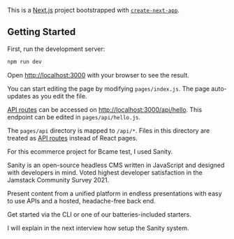 This is a [Next.js](https://nextjs.org/) project bootstrapped with [`create-next-app`](https://github.com/vercel/next.js/tree/canary/packages/create-next-app).

## Getting Started

First, run the development server:

```bash
npm run dev

```

Open [http://localhost:3000](http://localhost:3000) with your browser to see the result.

You can start editing the page by modifying `pages/index.js`. The page auto-updates as you edit the file.

[API routes](https://nextjs.org/docs/api-routes/introduction) can be accessed on [http://localhost:3000/api/hello](http://localhost:3000/api/hello). This endpoint can be edited in `pages/api/hello.js`.

The `pages/api` directory is mapped to `/api/*`. Files in this directory are treated as [API routes](https://nextjs.org/docs/api-routes/introduction) instead of React pages.

For this ecommerce project for Bcame test, I used Sanity.

Sanity is an open-source headless CMS written in JavaScript and designed with developers in mind. Voted highest developer satisfaction in the Jamstack Community Survey 2021.

Present content from a unified platform in endless presentations with easy to use APIs and a hosted, headache-free back end.

Get started via the CLI or one of our batteries-included starters.

I will explain in the next interview how setup the Sanity system.